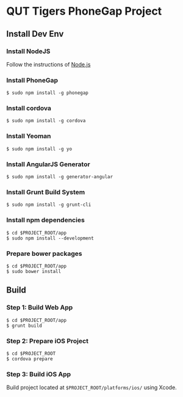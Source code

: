 # QUT Tigers PhoneGap Project

## Install Dev Env

### Install NodeJS

Follow the instructions of [Node.js](https://nodejs.org/)

### Install PhoneGap

```
$ sudo npm install -g phonegap
```

### Install cordova

```
$ sudo npm install -g cordova
```

### Install Yeoman

```
$ sudo npm install -g yo
```

### Install AngularJS Generator

```
$ sudo npm install -g generator-angular
```

### Install Grunt Build System

```
$ sudo npm install -g grunt-cli
```

### Install npm dependencies

```
$ cd $PROJECT_ROOT/app
$ sudo npm install --development
```

### Prepare bower packages

```
$ cd $PROJECT_ROOT/app
$ sudo bower install
```

## Build

### Step 1: Build Web App

```
$ cd $PROJECT_ROOT/app
$ grunt build
```

### Step 2: Prepare iOS Project

```
$ cd $PROJECT_ROOT
$ cordova prepare
```

### Step 3: Build iOS App

Build project located at `$PROJECT_ROOT/platforms/ios/` using Xcode.
